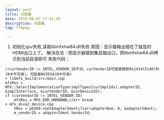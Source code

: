 ```yaml
---
layout: post
title: 问题集
date: 2019-08-07 17:41:49
description: 问题集
tag: ffmpeg

---
```

1. 初始化qsv失败,读取libmfxhw64.dll失败
原因：显示器输出插在了独显的HDMI出口上了。
解决办法：把显示器插到集显输出口，把libmfxhw64.dll拷贝到当前目录即可
失败代码：
```
//curVendorID != INTEL_VENDOR_ID不对，curVendorID可能是微软0x1414(5140)的(N卡不可用)，可能是NVIDIA(N卡可用)
+ libmfx_build/src/main.cpp
mfxRes = MFX::SelectImplementationType(implTypes[curImplIdx].adapterID, &implInterface, &curVendorID, &curDeviceID);
if (curVendorID != INTEL_VENDOR_ID)
    mfxRes = MFX_ERR_UNKNOWN;//err break 
+ mfx_dxva2_device.cpp
	hRes = pD3D9->GetAdapterIdentifier(adapterNum, 0, &adapterIdent);
	m_vendorID = adapterIdent.VendorId;
```